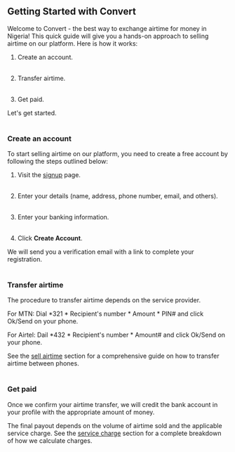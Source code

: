 ## Getting Started with Convert

Welcome to Convert - the best way to exchange airtime for money in Nigeria! This quick guide will give you a hands-on approach to selling airtime on our platform. Here is how it works:

1. Create an account.<br></br>

2. Transfer airtime.<br></br>

3. Get paid.

Let's get started.<br></br>

### **Create an account**
To start selling airtime on our platform, you need to create a free account by following the steps outlined below:

1. Visit the [signup](example.com) page.
<br></br>

2. Enter your details (name, address, phone number, email, and others).
<br></br>

3. Enter your banking information.
<br></br>

4. Click **Create Account**.

We will send you a verification email with a link to complete your registration.<br></br>



### **Transfer airtime**
The procedure to transfer airtime depends on the service provider.

For MTN:
Dial *321 * Recipient's number * Amount * PIN# and click Ok/Send on your phone.

For Airtel:
Dail *432 * Recipient's number * Amount# and click Ok/Send on your phone.

See the [sell airtime](http://127.0.0.1:8000/convert/sellairtime/) section for a comprehensive guide on how to transfer airtime between phones.<br></br>


### **Get paid**
Once we confirm your airtime transfer, we will credit the bank account in your profile with the appropriate amount of money.

The final payout depends on the volume of airtime sold and the applicable service charge. See the [service charge](http://127.0.0.1:8000/convert/charges/) section for a complete breakdown of how we calculate charges.




<br></br>